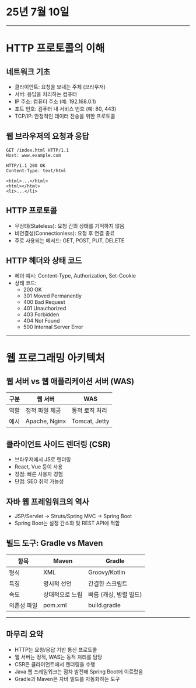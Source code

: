 # 25년 7월 10일

---

# HTTP 프로토콜의 이해

## 네트워크 기초

- 클라이언트: 요청을 보내는 주체 (브라우저)
- 서버: 응답을 처리하는 컴퓨터
- IP 주소: 컴퓨터 주소 (예: 192.168.0.1)
- 포트 번호: 컴퓨터 내 서비스 번호 (예: 80, 443)
- TCP/IP: 안정적인 데이터 전송을 위한 프로토콜


## 웹 브라우저의 요청과 응답
```http
GET /index.html HTTP/1.1
Host: www.example.com

HTTP/1.1 200 OK
Content-Type: text/html

<html>...</html>
<html></html>
<li>...</li>
```

## HTTP 프로토콜

- 무상태(Stateless): 요청 간의 상태를 기억하지 않음
- 비연결성(Connectionless): 요청 후 연결 종료
- 주로 사용되는 메서드: GET, POST, PUT, DELETE


## HTTP 헤더와 상태 코드

- 헤더 예시: Content-Type, Authorization, Set-Cookie
- 상태 코드:
  - 200 OK
  - 301 Moved Permanently
  - 400 Bad Request
  - 401 Unauthorized
  - 403 Forbidden
  - 404 Not Found
  - 500 Internal Server Error

---

# 웹 프로그래밍 아키텍처


## 웹 서버 vs 웹 애플리케이션 서버 (WAS)

| 구분 | 웹 서버 | WAS |
|------|---------|-----|
| 역할 | 정적 파일 제공 | 동적 로직 처리 |
| 예시 | Apache, Nginx | Tomcat, Jetty |


## 클라이언트 사이드 렌더링 (CSR)

- 브라우저에서 JS로 렌더링
- React, Vue 등이 사용
- 장점: 빠른 사용자 경험
- 단점: SEO 취약 가능성


## 자바 웹 프레임워크의 역사

- JSP/Servlet → Struts/Spring MVC → Spring Boot
- Spring Boot는 설정 간소화 및 REST API에 적합


## 빌드 도구: Gradle vs Maven

| 항목 | Maven | Gradle |
|------|-------|--------|
| 형식 | XML | Groovy/Kotlin |
| 특징 | 명시적 선언 | 간결한 스크립트 |
| 속도 | 상대적으로 느림 | 빠름 (캐싱, 병렬 빌드) |
| 의존성 파일 | pom.xml | build.gradle |

---


## 마무리 요약

- HTTP는 요청/응답 기반 통신 프로토콜
- 웹 서버는 정적, WAS는 동적 처리를 담당
- CSR은 클라이언트에서 렌더링을 수행
- Java 웹 프레임워크는 점차 발전해 Spring Boot에 이르렀음
- Gradle과 Maven은 자바 빌드를 자동화하는 도구

